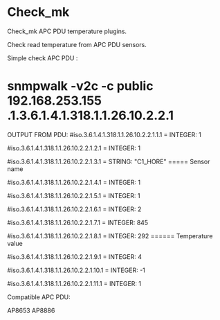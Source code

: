 # Check_mk
Check_mk APC PDU temperature plugins. 

Check read temperature from APC PDU sensors. 



Simple check APC PDU :
# snmpwalk -v2c -c public 192.168.253.155 .1.3.6.1.4.1.318.1.1.26.10.2.2.1 

OUTPUT FROM PDU:
#iso.3.6.1.4.1.318.1.1.26.10.2.2.1.1.1 = INTEGER: 1

#iso.3.6.1.4.1.318.1.1.26.10.2.2.1.2.1 = INTEGER: 1

#iso.3.6.1.4.1.318.1.1.26.10.2.2.1.3.1 = STRING: "C1_HORE"  ===== Sensor name

#iso.3.6.1.4.1.318.1.1.26.10.2.2.1.4.1 = INTEGER: 1

#iso.3.6.1.4.1.318.1.1.26.10.2.2.1.5.1 = INTEGER: 1

#iso.3.6.1.4.1.318.1.1.26.10.2.2.1.6.1 = INTEGER: 2

#iso.3.6.1.4.1.318.1.1.26.10.2.2.1.7.1 = INTEGER: 845

#iso.3.6.1.4.1.318.1.1.26.10.2.2.1.8.1 = INTEGER: 292  ====== Temperature value

#iso.3.6.1.4.1.318.1.1.26.10.2.2.1.9.1 = INTEGER: 4

#iso.3.6.1.4.1.318.1.1.26.10.2.2.1.10.1 = INTEGER: -1

#iso.3.6.1.4.1.318.1.1.26.10.2.2.1.11.1 = INTEGER: 1






Compatible APC PDU:

AP8653
AP8886

